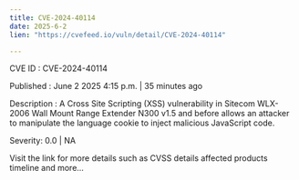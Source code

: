 ```yaml
---
title: CVE-2024-40114
date: 2025-6-2
lien: "https://cvefeed.io/vuln/detail/CVE-2024-40114"

---
```


CVE ID : CVE-2024-40114

Published :  June 2
2025
4:15 p.m. | 35 minutes ago

Description : A Cross Site Scripting (XSS) vulnerability in Sitecom WLX-2006 Wall Mount Range Extender N300 v1.5 and before allows an attacker to manipulate the language cookie to inject malicious JavaScript code.

Severity: 0.0 | NA

Visit the link for more details
such as CVSS details
affected products
timeline
and more...
